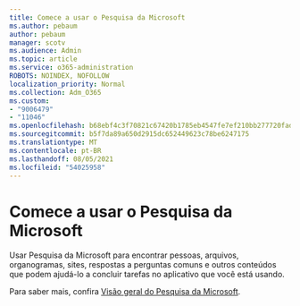 ```yaml
---
title: Comece a usar o Pesquisa da Microsoft
ms.author: pebaum
author: pebaum
manager: scotv
ms.audience: Admin
ms.topic: article
ms.service: o365-administration
ROBOTS: NOINDEX, NOFOLLOW
localization_priority: Normal
ms.collection: Adm_O365
ms.custom:
- "9006479"
- "11046"
ms.openlocfilehash: b68ebf4c3f70821c67420b1785eb4547fe7ef210bb277720fadc26309872467e
ms.sourcegitcommit: b5f7da89a650d2915dc652449623c78be6247175
ms.translationtype: MT
ms.contentlocale: pt-BR
ms.lasthandoff: 08/05/2021
ms.locfileid: "54025958"
---
```

# <a name="get-started-with-microsoft-search"></a>Comece a usar o Pesquisa da Microsoft

Usar Pesquisa da Microsoft para encontrar pessoas, arquivos, organogramas, sites, respostas a perguntas comuns e outros conteúdos que podem ajudá-lo a concluir tarefas no aplicativo que você está usando.

Para saber mais, confira [Visão geral do Pesquisa da Microsoft](https://go.microsoft.com/fwlink/?linkid=2157644).
